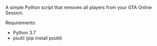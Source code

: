 A simple Python script that removes all players from your GTA Online Session.

Requirements:
- Python 3.7
- psutil (pip install psutil)
